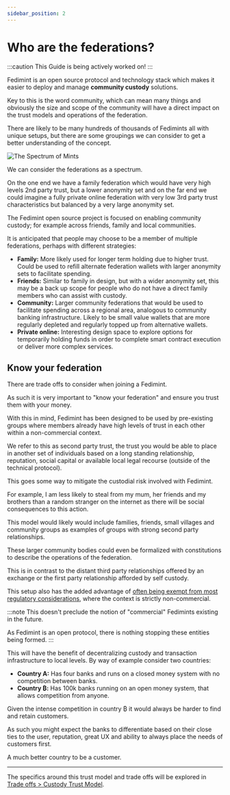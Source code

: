 ```yaml
---
sidebar_position: 2
---
```

# Who are the federations?

:::caution
This Guide is being actively worked on!
:::

Fedimint is an open source protocol and technology stack which makes it easier to deploy and manage **community custody** solutions. 

Key to this is the word community, which can mean many things and obviously the size and scope of the community will have a direct impact on the trust models and operations of the federation. 

There are likely to be many hundreds of thousands of Fedimints all with unique setups, but there are some groupings we can consider to get a better understanding of the concept. 

![The Spectrum of Mints](/img/raw-figures/fm-community-scope.excalidraw.png)

We can consider the federations as a spectrum. 

On the one end we have a family federation which would have very high levels 2nd party trust, but a lower anonymity set and on the far end we could imagine a fully private online federation with very low 3rd party trust characteristics but balanced by a very large anonymity set. 

The Fedimint open source project is focused on enabling community custody; for example across friends, family and local communities. 

It is anticipated that people may choose to be a member of multiple federations, perhaps with different strategies:

- **Family:** More likely used for longer term holding due to higher trust. Could be used to refill alternate federation wallets with larger anonymity sets to facilitate spending. 
- **Friends:** Similar to family in design, but with a wider anonymity set, this may be a back up scope for people who do not have a direct family members who can assist with custody.  
- **Community:** Larger community federations that would be used to facilitate spending across a regional area, analogous to community banking infrastructure. Likely to be small value wallets that are more regularly depleted and regularly topped up from alternative wallets. 
- **Private online:** Interesting design space to explore options for temporarily holding funds in order to complete smart contract execution or deliver more complex services. 

## Know your federation

There are trade offs to consider when joining a Fedimint.  

As such it is very important to "know your federation" and ensure you trust them with your money.

With this in mind, Fedimint has been designed to be used by pre-existing groups where members already have high levels of trust in each other within a non-commercial context. 

We refer to this as second party trust, the trust you would be able to place in another set of individuals based on a long standing relationship, reputation, social capital or available local legal recourse (outside of the technical protocol).

This goes some way to mitigate the custodial risk involved with Fedimint. 

For example, I am less likely to steal from my mum, her friends and my brothers than a random stranger on the internet as there will be social consequences to this action. 

This model would likely would include families, friends, small villages and community groups as examples of groups with strong second party relationships.

These larger community bodies could even be formalized with constitutions to describe the operations of the federation. 

This is in contrast to the distant third party relationships offered by an exchange or the first party relationship afforded by self custody.  

This setup also has the added advantage of [often being exempt from most regulatory considerations](../FAQs/RegulatoryQuestions), where the context is strictly non-commercial. 

:::note
This doesn't preclude the notion of "commercial" Fedimints existing in the future. 

As Fedimint is an open protocol, there is nothing stopping these entities being formed. 
:::

This will have the benefit of decentralizing custody and transaction infrastructure to local levels.  By way of example consider two countries:

* **Country A:** Has four banks and runs on a closed money system with no competition between banks. 
* **Country ₿:** Has 100k banks running on an open money system, that allows competition from anyone. 

Given the intense competition in country ₿ it would always be harder to find and retain customers.  

As such you might expect the banks to differentiate based on their close ties to the user, reputation, great UX and ability to always place the needs of customers first. 

A much better country to be a customer.

---

The specifics around this trust model and trade offs will be explored in [Trade offs > Custody Trust Model](../TradeOffs/CommunityCustodyTrustModel).